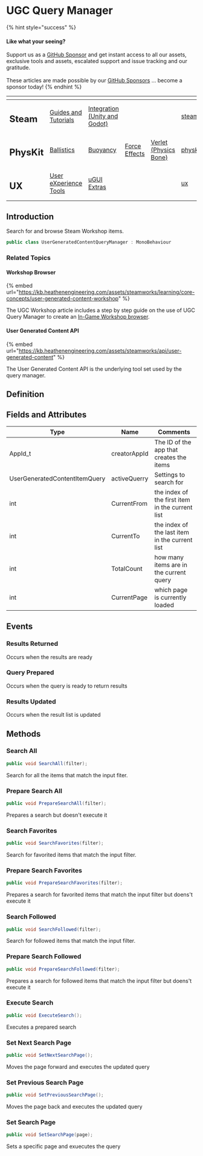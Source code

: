 # UGC Query Manager

{% hint style="success" %}
#### Like what your seeing?

Support us as a [GitHub Sponsor](../../../../become-a-sponsor/) and get instant access to all our assets, exclusive tools and assets, escalated support and issue tracking and our gratitude.\
\
These articles are made possible by our [GitHub Sponsors](../../../../become-a-sponsor/) ... become a sponsor today!
{% endhint %}

<table data-view="cards"><thead><tr><th></th><th></th><th></th><th></th><th></th><th data-hidden data-card-target data-type="content-ref"></th><th data-hidden data-card-cover data-type="files"></th></tr></thead><tbody><tr><td><h2>Steam</h2></td><td><a href="../../../../company/steam/">Guides and Tutorials</a></td><td><a href="../../">Integration (Unity and Godot)</a></td><td></td><td></td><td><a href="../../../../company/steam/">steam</a></td><td><a href="../../../../.gitbook/assets/Steamworks Card.png">Steamworks Card.png</a></td></tr><tr><td><h2>PhysKit</h2></td><td><a href="../../../physkit/learning/sample-scenes/fantasy-style-ballistic-simulation.md">Ballistics</a></td><td><a href="../../../physkit/learning/sample-scenes/1-buoyancy-example.md">Buoyancy</a></td><td><a href="../../../physkit/learning/sample-scenes/1-force-effect-fields.md">Force Effects</a></td><td><a href="../../../physkit/learning/sample-scenes/2-verlet-spring-skinned-mesh.md">Verlet (Physics Bone)</a></td><td><a href="../../../physkit/">physkit</a></td><td><a href="../../../../.gitbook/assets/PhysKit Card.png">PhysKit Card.png</a></td></tr><tr><td><h2>UX</h2></td><td><a href="../../../ux/learning/core-concepts/">User eXperience Tools</a></td><td><a href="../../../ux/learning/ugui-extras/">uGUI Extras</a></td><td></td><td></td><td><a href="../../../ux/">ux</a></td><td><a href="../../../../.gitbook/assets/Splash Screen (1).png">Splash Screen (1).png</a></td></tr></tbody></table>

## &#x20;Introduction

Search for and browse Steam Workshop items.

```csharp
public class UserGeneratedContentQueryManager : MonoBehaviour
```

### Related Topics

#### Workshop Browser

{% embed url="https://kb.heathenengineering.com/assets/steamworks/learning/core-concepts/user-generated-content-workshop" %}

The UGC Workshop article includes a step by step guide on the use of UGC Query Manager to create an [In-Game Workshop browser](../../../../company/steam/steamworks/workshop/in-game-browser.md).

#### User Generated Content API

{% embed url="https://kb.heathenengineering.com/assets/steamworks/api/user-generated-content" %}

The User Generated Content API is the underlying tool set used by the query manager.

## Definition

## Fields and Attributes

| Type                          | Name         | Comments                                        |
| ----------------------------- | ------------ | ----------------------------------------------- |
| AppId\_t                      | creatorAppId | The ID of the app that creates the items        |
| UserGeneratedContentItemQuery | activeQuerry | Settings to search for                          |
| int                           | CurrentFrom  | the index of the first item in the current list |
| int                           | CurrentTo    | the index of the last item in the current list  |
| int                           | TotalCount   | how many items are in the current query         |
| int                           | CurrentPage  | which page is currently loaded                  |



## Events

### Results Returned

Occurs when the results are ready

### Query Prepared

Occurs when the query is ready to return results

### Results Updated

Occurs when the result list is updated

## Methods

### Search All

```csharp
public void SearchAll(filter);
```

Search for all the items that match the input fiter.

### Prepare Search All

```csharp
public void PrepareSearchAll(filter);
```

Prepares a search but doesn't execute it

### Search Favorites

```csharp
public void SearchFavorites(filter);
```

Search for favorited items that match the input filter.

### Prepare Search Favorites

```csharp
public void PrepareSearchFavorites(filter);
```

Prepares a search for favorited items that match the input filter but doens't execute it

### Search Followed

```csharp
public void SearchFollowed(filter);
```

Search for followed items that match the input filter.

### Prepare Search Followed

```csharp
public void PrepareSearchFollowed(filter);
```

Prepares a search for followed items that match the input filter but doens't execute it

### Execute Search

```csharp
public void ExecuteSearch();
```

Executes a prepared search

### Set Next Search Page

```csharp
public void SetNextSearchPage();
```

Moves the page forward and executes the updated query

### Set Previous Search Page

```csharp
public void SetPreviousSearchPage();
```

Moves the page back and executes the updated query

### Set Search Page

```csharp
public void SetSearchPage(page);
```

Sets a specific page and exuecutes the query
